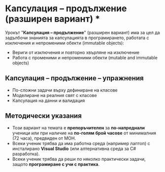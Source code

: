 # Капсулация – продължение (разширен вариант) *

Урокът "**Капсулация – продължение**" (разширен вариант) има за цел да задълбочи знанията за капсулацията в програмирането, работата с изключения и непроменими обекти (immutable objects):
 - Вериги от изключения и повторно хвърляне на изключение
 - Работа с променими и непроменими обекти (mutable and immutable objects)

## Капсулация – продължение – упражнения
  - По-сложни задачи върху дефиниране на класове
  - Моделиране на реалния свят с класове
  - Капсулация на данни и валидация

## Методически указания
  - Този вариант на темата е **препоръчителен** за **по-напреднали** ученици или при наличие на **по-голям брой часове** от минималния (72 часа), предвиден от МОН.
  - Всеки ученик трябва да има работна среда (например лаптоп) с инсталирано **Visual Studio** (или алтернативна среда за C# разработка).
  - Всеки ученик трябва да реши по няколко практически задачи, защото **програмиране с учи с практика**.
